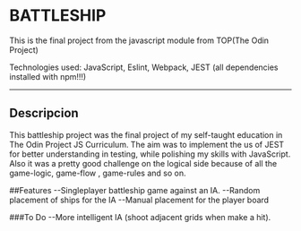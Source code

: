 # BATTLESHIP

This is the final project from the javascript module from TOP(The Odin Project)

Technologies used: JavaScript, Eslint, Webpack, JEST (all dependencies installed with npm!!!)

-------------------------------------------------------
 ## Descripcion

 This battleship project was the final project of my self-taught education in The Odin Project JS Curriculum. The aim was to implement the us of JEST for better understanding in testing,
 while polishing my skills with JavaScript. Also it was a pretty good challenge on the logical side because of all the game-logic, game-flow , game-rules and so on.

 ##Features
 --Singleplayer battleship game against an IA.
 --Random placement of ships for the IA
 --Manual placement for the player board

 ###To Do
 --More intelligent IA (shoot adjacent grids when make a hit).
 

